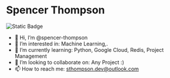 # Spencer Thompson

![Static Badge](https://img.shields.io/badge/Neovim)

- 👋 Hi, I’m @spencer-thompson
- 👀 I’m interested in: Machine Learning,.
- 🌱 I’m currently learning: Python, Google Cloud, Redis, Project Management
- 💞️ I’m looking to collaborate on: Any Project :)
- 📫 How to reach me: sthompson.dev@outlook.com

<!---
spencer-thompson/spencer-thompson is a ✨ special ✨ repository because its `README.md` (this file) appears on your GitHub profile.
You can click the Preview link to take a look at your changes.
--->
